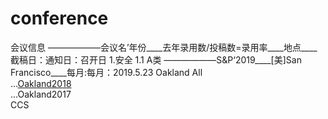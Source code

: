 # conference
会议信息
——————会议名’年份____去年录用数/投稿数=录用率____地点____截稿日：通知日：召开日
1.安全
1.1 A类
——————S&P‘2019____[美]San Francisco____每月:每月：2019.5.23
Oakland All  
...[Oakland2018](Okaland2018)  
...Oakland2017  
CCS  
